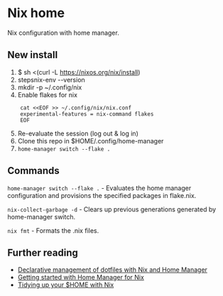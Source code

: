 # Nix home

Nix configuration with home manager.

## New install

1. $ sh <(curl -L https://nixos.org/nix/install)
2. stepsnix-env --version
3. mkdir -p ~/.config/nix
4. Enable flakes for nix

```
    cat <<EOF >> ~/.config/nix/nix.conf
    experimental-features = nix-command flakes
    EOF
```

5. Re-evaluate the session (log out & log in)
6. Clone this repo in $HOME/.config/home-manager
7. `home-manager switch --flake .`

## Commands

`home-manager switch --flake .` - Evaluates the home manager configuration and provisions the specified packages in flake.nix.

`nix-collect-garbage -d` - Clears up previous generations generated by home-manager switch.

`nix fmt` - Formats the .nix files.

## Further reading

* [Declarative management of dotfiles with Nix and Home Manager](https://www.bekk.christmas/post/2021/16/dotfiles-with-nix-and-home-manager)
* [Getting started with Home Manager for Nix](http://ghedam.at/24353/tutorial-getting-started-with-home-manager-for-nix)
* [Tidying up your $HOME with Nix](https://juliu.is/tidying-your-home-with-nix)
